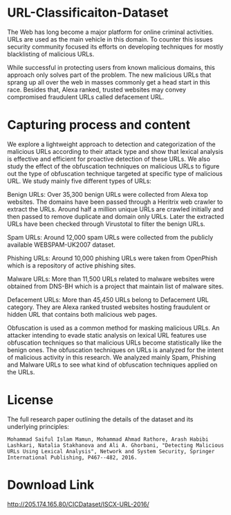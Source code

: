 # URL-Classificaiton-Dataset

The Web has long become a major platform for online criminal activities. URLs are used as the main vehicle in this domain. To counter this issues security community focused its efforts on developing techniques for mostly blacklisting of malicious URLs.

While successful in protecting users from known malicious domains, this approach only solves part of the problem. The new malicious URLs that sprang up all over the web in masses commonly get a head start in this race. Besides that, Alexa ranked, trusted websites may convey compromised fraudulent URLs called defacement URL.

# Capturing process and content
We explore a lightweight approach to detection and categorization of the malicious URLs according to their attack type and show that lexical analysis is effective and efficient for proactive detection of these URLs. We also study the effect of the obfuscation techniques on malicious URLs to figure out the type of obfuscation technique targeted at specific type of malicious URL. We study mainly five different types of URLs:

Benign URLs: Over 35,300 benign URLs were collected from Alexa top websites. The domains have been passed through a Heritrix web crawler to extract the URLs. Around half a million unique URLs are crawled initially and then passed to remove duplicate and domain only URLs. Later the extracted URLs have been checked through Virustotal to filter the benign URLs.

Spam URLs: Around 12,000 spam URLs were collected from the publicly available WEBSPAM-UK2007 dataset.

Phishing URLs: Around 10,000 phishing URLs were taken from OpenPhish which is a repository of active phishing sites.

Malware URLs: More than 11,500 URLs related to malware websites were obtained from DNS-BH which is a project that maintain list of malware sites.

Defacement URLs: More than 45,450 URLs belong to Defacement URL category. They are Alexa ranked trusted websites hosting fraudulent or hidden URL that contains both malicious web pages.

Obfuscation is used as a common method for masking malicious URLs. An attacker intending to evade static analysis on lexical URL features use obfuscation techniques so that malicious URLs become statistically like the benign ones. The obfuscation techniques on URLs is analyzed for the intent of malicious activity in this research. We analyzed mainly Spam, Phishing and Malware URLs to see what kind of obfuscation techniques applied on the URLs.

# License
The full research paper outlining the details of the dataset and its underlying principles:

    Mohammad Saiful Islam Mamun, Mohammad Ahmad Rathore, Arash Habibi Lashkari, Natalia Stakhanova and Ali A. Ghorbani, "Detecting Malicious URLs Using Lexical Analysis", Network and System Security, Springer International Publishing, P467--482, 2016.


# Download Link
http://205.174.165.80/CICDataset/ISCX-URL-2016/
